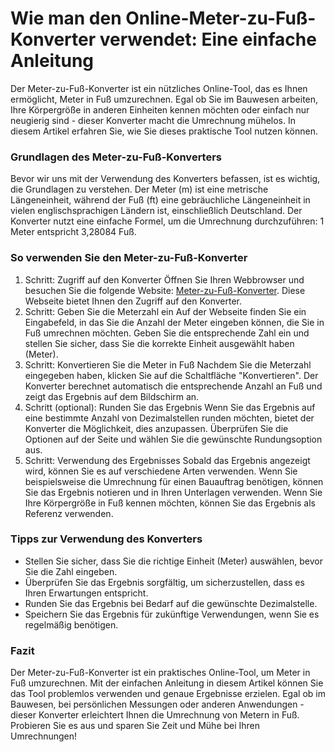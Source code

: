 Wie man den Online-Meter-zu-Fuß-Konverter verwendet: Eine einfache Anleitung
============================================================================

Der Meter-zu-Fuß-Konverter ist ein nützliches Online-Tool, das es Ihnen ermöglicht, Meter in Fuß umzurechnen. Egal ob Sie im Bauwesen arbeiten, Ihre Körpergröße in anderen Einheiten kennen möchten oder einfach nur neugierig sind - dieser Konverter macht die Umrechnung mühelos. In diesem Artikel erfahren Sie, wie Sie dieses praktische Tool nutzen können.

### Grundlagen des Meter-zu-Fuß-Konverters

Bevor wir uns mit der Verwendung des Konverters befassen, ist es wichtig, die Grundlagen zu verstehen. Der Meter (m) ist eine metrische Längeneinheit, während der Fuß (ft) eine gebräuchliche Längeneinheit in vielen englischsprachigen Ländern ist, einschließlich Deutschland. Der Konverter nutzt eine einfache Formel, um die Umrechnung durchzuführen: 1 Meter entspricht 3,28084 Fuß.

### So verwenden Sie den Meter-zu-Fuß-Konverter

1. Schritt: Zugriff auf den Konverter Öffnen Sie Ihren Webbrowser und besuchen Sie die folgende Website: [Meter-zu-Fuß-Konverter](https://www.onlinecalculatorsfree.com/de/convert/meter-to-feet.html). Diese Webseite bietet Ihnen den Zugriff auf den Konverter.
2. Schritt: Geben Sie die Meterzahl ein Auf der Webseite finden Sie ein Eingabefeld, in das Sie die Anzahl der Meter eingeben können, die Sie in Fuß umrechnen möchten. Geben Sie die entsprechende Zahl ein und stellen Sie sicher, dass Sie die korrekte Einheit ausgewählt haben (Meter).
3. Schritt: Konvertieren Sie die Meter in Fuß Nachdem Sie die Meterzahl eingegeben haben, klicken Sie auf die Schaltfläche "Konvertieren". Der Konverter berechnet automatisch die entsprechende Anzahl an Fuß und zeigt das Ergebnis auf dem Bildschirm an.
4. Schritt (optional): Runden Sie das Ergebnis Wenn Sie das Ergebnis auf eine bestimmte Anzahl von Dezimalstellen runden möchten, bietet der Konverter die Möglichkeit, dies anzupassen. Überprüfen Sie die Optionen auf der Seite und wählen Sie die gewünschte Rundungsoption aus.
5. Schritt: Verwendung des Ergebnisses Sobald das Ergebnis angezeigt wird, können Sie es auf verschiedene Arten verwenden. Wenn Sie beispielsweise die Umrechnung für einen Bauauftrag benötigen, können Sie das Ergebnis notieren und in Ihren Unterlagen verwenden. Wenn Sie Ihre Körpergröße in Fuß kennen möchten, können Sie das Ergebnis als Referenz verwenden.

### Tipps zur Verwendung des Konverters

- Stellen Sie sicher, dass Sie die richtige Einheit (Meter) auswählen, bevor Sie die Zahl eingeben.
- Überprüfen Sie das Ergebnis sorgfältig, um sicherzustellen, dass es Ihren Erwartungen entspricht.
- Runden Sie das Ergebnis bei Bedarf auf die gewünschte Dezimalstelle.
- Speichern Sie das Ergebnis für zukünftige Verwendungen, wenn Sie es regelmäßig benötigen.

### Fazit

Der Meter-zu-Fuß-Konverter ist ein praktisches Online-Tool, um Meter in Fuß umzurechnen. Mit der einfachen Anleitung in diesem Artikel können Sie das Tool problemlos verwenden und genaue Ergebnisse erzielen. Egal ob im Bauwesen, bei persönlichen Messungen oder anderen Anwendungen - dieser Konverter erleichtert Ihnen die Umrechnung von Metern in Fuß. Probieren Sie es aus und sparen Sie Zeit und Mühe bei Ihren Umrechnungen!